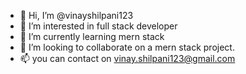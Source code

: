 - 👋 Hi, I’m @vinayshilpani123
- 👀 I’m interested in full stack developer
- 🌱 I’m currently learning mern stack
- 💞️ I’m looking to collaborate on a mern stack project.
- 📫 you can contact on vinay.shilpani123@gmail.com

<!---
vinayshilpani123/vinayshilpani123 is a ✨ special ✨ repository because its `README.md` (this file) appears on your GitHub profile.
You can click the Preview link to take a look at your changes.
--->
